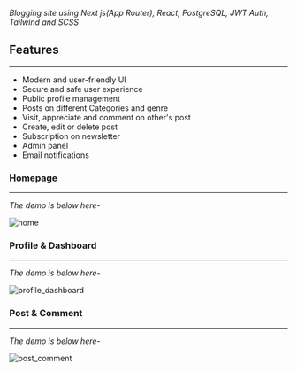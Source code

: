 *Blogging site using Next js(App Router), React, PostgreSQL, JWT Auth, Tailwind and SCSS*

## Features
---
-   Modern and user-friendly UI
-   Secure and safe user experience
-   Public profile management
-   Posts on different Categories and genre
-   Visit, appreciate and comment on other's post  
-   Create, edit or delete post
-   Subscription on newsletter
-   Admin panel
-   Email notifications

### Homepage
---
*The demo is below here-*

![home](/Assets/home.gif)

### Profile & Dashboard
---
*The demo is below here-*

![profile_dashboard](/Assets/profile_dashboard.gif)

### Post & Comment
---
*The demo is below here-*

![post_comment](/Assets/post_comment.gif)